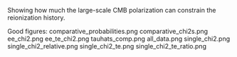 Showing how much the large-scale CMB polarization can constrain the reionization history.


Good figures:
comparative_probabilities.png
comparative_chi2s.png
ee_chi2.png
ee_te_chi2.png
tauhats_comp.png
all_data.png
single_chi2.png
single_chi2_relative.png
single_chi2_te.png
single_chi2_te_ratio.png
